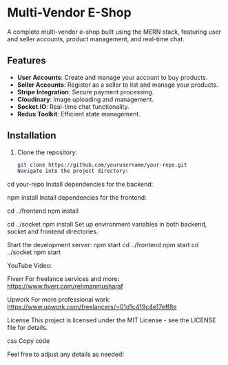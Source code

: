 # Multi-Vendor E-Shop

A complete multi-vendor e-shop built using the MERN stack, featuring user and seller accounts, product management, and real-time chat.

## Features

- **User Accounts**: Create and manage your account to buy products.
- **Seller Accounts**: Register as a seller to list and manage your products.
- **Stripe Integration**: Secure payment processing.
- **Cloudinary**: Image uploading and management.
- **Socket.IO**: Real-time chat functionality.
- **Redux Toolkit**: Efficient state management.

## Installation

1. Clone the repository:
   ```bash
   git clone https://github.com/yourusername/your-repo.git
   Navigate into the project directory:
   ```

cd your-repo
Install dependencies for the backend:

npm install
Install dependencies for the frontend:

cd ../frontend
npm install

cd ../socket
npm install
Set up environment variables in both backend, socket and frontend directories.

Start the development server:
npm start
cd ../frontend
npm start
cd ../socket
npm start

YouTube Video:

Fiverr
For freelance services and more: https://www.fiverr.com/rehmanmusharaf

Upwork
For more professional work: https://www.upwork.com/freelancers/~01d1c419c4e17eff8e

License
This project is licensed under the MIT License - see the LICENSE file for details.

css
Copy code

Feel free to adjust any details as needed!
